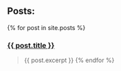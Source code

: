 ## Posts:
{% for post in site.posts %}
### <a href="{{ post.url }}">{{ post.title }}</a>
> {{ post.excerpt }}
{% endfor %}

